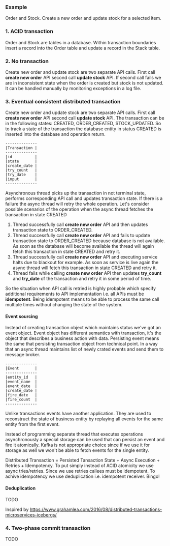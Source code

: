 ### Example 
Order and Stock. Create a new order and update stock for a selected item.

### 1. ACID transaction
Order and Stock are tables in a database. Within transaction boundaries insert a record into the Order table and update a record in the Stack table.

### 2. No transaction
Create new order and update stock are two separate API calls.
First call **create new order** API second call **update stock** API. If second call fails we are in inconsistent state when the order is created but stock is not updated. It can be handled manually by monitoring exceptions in a log file.

### 3. Eventual consistent distributed transaction
Create new order and update stock are two separate API calls.
First call **create new order** API second call **update stock** API. The transaction can be in the following states: CREATED, ORDER_CREATED, STOCK_UPDATED. So to track a state of the transaction the database entity in status CREATED is inserted into the database and operation return. 
```
--------------
|Transaction |
--------------
|id          |
|state       |
|create_date |
|try_count   |
|try_date    |
|input       |
--------------
```
Asynchronous thread picks up the transaction in not terminal state, performs corresponding API call and updates transaction state. If there is a failure the async thread will retry the whole operation. Let's consider possible scenarios of the operation when the async thread fetches the transaction in state CREATED
 1. Thread successfully call **create new order** API and then updates transaction state to ORDER_CREATED.
 2. Thread successfully call **create new order** API and fails to update transaction state to ORDER_CREATED because database is not available. As soon as the database will become available the thread will again fetch this transaction in state CREATED and retry it.
 3. Thread successfully call **create new order** API and executing service halts due to blackout for example. As soon as service is live again the async thread will fetch this transaction in state CREATED and retry it.  
 4. Thread fails while calling **create new order** API then updates **try_count** and **try_date** of the transaction and retry it in some period of time. 

So the situation when API call is retried is highly probable which specify additional requirements to API implementation i.e. all APIs
must be **idempotent**. Being idempotent means to be able to process the same call multiple times without changing the state of the system.

#### Event sourcing
Instead of creating transaction object which maintains status we've got an event object. Event object has different semantics with transaction, it's the object that describes a business action with data. Persisting event means the same that persisting transaction object from technical point. In a way that an async thread maintains list of newly crated events and send them to message broker. 
```
--------------
|Event       |
--------------
|entity_id   |
|event_name  |
|event_date  |
|create_date |
|fire_date   |
|fire_count  |
--------------
```
Unlike transactions events have another application. They are used to reconstruct the state of business entity by replaying all events for the same entity from the first event.

Instead of programming separate thread that executes operations asynchronously a special storage can be used that can persist an event and fire it atomically. Kafka is not appropriate choice since if we use it for storage as well we won't be able to fetch events for the single entity.  

Distributed Transaction = Persisted Tansaction State + Async Execution + Retries + Idempotency. To put simply instead of ACID atomicity we use async tries/retries. Since we use retries callees must be idempotent. To achive idempotency we use deduplication i.e. idempotent receiver. Bingo!

#### Deduplication
TODO

Inspired by https://www.grahamlea.com/2016/08/distributed-transactions-microservices-icebergs/

### 4. Two-phase commit transaction
TODO
